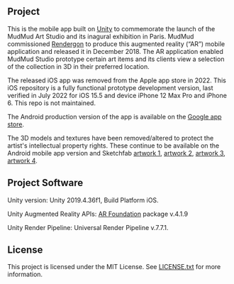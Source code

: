 ## Project
This is the mobile app built on [Unity](https://unity.com/) to commemorate the launch of the MudMud Art Studio and its inagural exhibition in Paris. MudMud commissioned [Rendergon](https://rendergon.com/portfolio/mudmudarstudio/)  to produce this augmented reality (“AR”) mobile application and released it in December 2018. The AR application enabled MudMud Studio prototype certain art items and its clients view a selection of the collection in 3D in their preferred location.

The released iOS app was removed from the Apple app store in 2022. This iOS repository is a fully functional prototype development version, last verified in July 2022 for iOS 15.5 and device iPhone 12 Max Pro and iPhone 6. This repo is not maintained.

The Android production version of the app is available on the [Google app store](https://play.google.com/store/apps/details?id=com.Rendergon.MudMudAR_Art).

The 3D models and textures have been removed/altered to protect the artist's intellectual property rights. These continue to be available on the Android mobile app version and Sketchfab [artwork 1](https://sketchfab.com/3d-models/mudmud-tribal-art-component-1-fbc49cd2684d43a28d5f6a889290f72e), [artwork 2](https://sketchfab.com/3d-models/mudmud-tribal-art-component-2-6f7da650a5a8426f9b1db61b0b88a10c), [artwork 3](https://sketchfab.com/3d-models/mudmud-tribal-art-component-3-bbc4642ab606425c9088faef119fb1fe), [artwork 4](https://sketchfab.com/3d-models/glace-ceramic-3a5eb273d09a435b9ad06d9cbf0593b4).

## Project Software
Unity version: Unity 2019.4.36f1, Build Platform iOS.

Unity Augmented Reality APIs: [AR Foundation](https://docs.unity3d.com/Packages/com.unity.xr.arfoundation@4.1/manual/index.html) package v.4.1.9

Unity Render Pipeline: Universal Render Pipeline v.7.7.1.

## License
This project is licensed under the MIT License. See [LICENSE.txt](https://github.com/sergiosolorzano/MudMud-ARStudio-iOS/blob/main/LICENSE) for more information.
